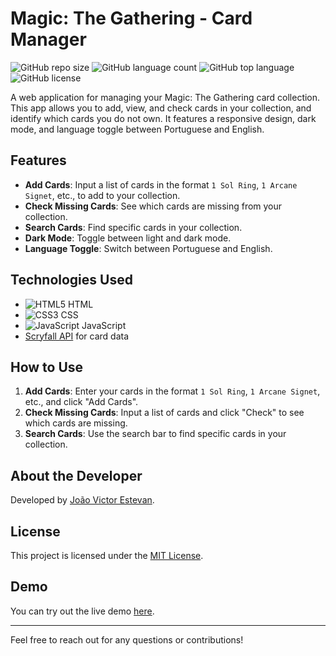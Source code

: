 # Magic: The Gathering - Card Manager

![GitHub repo size](https://img.shields.io/github/repo-size/jow320/mtg-card-manager)
![GitHub language count](https://img.shields.io/github/languages/count/jow320/mtg-card-manager)
![GitHub top language](https://img.shields.io/github/languages/top/jow320/mtg-card-manager)
![GitHub license](https://img.shields.io/github/license/jow320/mtg-card-manager)

A web application for managing your Magic: The Gathering card collection. This app allows you to add, view, and check cards in your collection, and identify which cards you do not own. It features a responsive design, dark mode, and language toggle between Portuguese and English.

## Features

- **Add Cards**: Input a list of cards in the format `1 Sol Ring`, `1 Arcane Signet`, etc., to add to your collection.
- **Check Missing Cards**: See which cards are missing from your collection.
- **Search Cards**: Find specific cards in your collection.
- **Dark Mode**: Toggle between light and dark mode.
- **Language Toggle**: Switch between Portuguese and English.

## Technologies Used

- ![HTML5](https://img.shields.io/badge/HTML5-%23E34F26.svg?style=flat&logo=html5&logoColor=white) HTML
- ![CSS3](https://img.shields.io/badge/CSS3-%231572B6.svg?style=flat&logo=css3&logoColor=white) CSS
- ![JavaScript](https://img.shields.io/badge/JavaScript-%23F7DF1C.svg?style=flat&logo=javascript&logoColor=black) JavaScript
- [Scryfall API](https://scryfall.com) for card data

## How to Use

1. **Add Cards**: Enter your cards in the format `1 Sol Ring`, `1 Arcane Signet`, etc., and click "Add Cards".
2. **Check Missing Cards**: Input a list of cards and click "Check" to see which cards are missing.
3. **Search Cards**: Use the search bar to find specific cards in your collection.

## About the Developer

Developed by [João Victor Estevan](https://github.com/jow320).

## License

This project is licensed under the [MIT License](LICENSE).

## Demo

You can try out the live demo [here](#).

---

Feel free to reach out for any questions or contributions!
